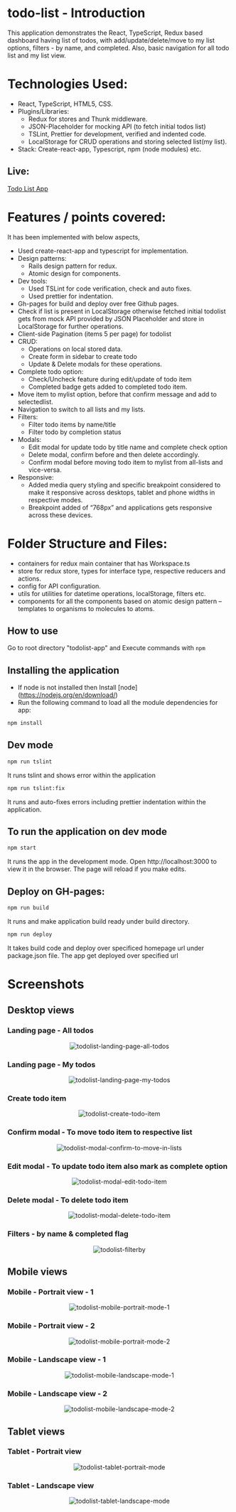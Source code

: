 # todo-list - Introduction

This application demonstrates the React, TypeScript, Redux based dashboard having list of todos, with add/update/delete/move to my list options, filters - by name, and completed. Also, basic navigation for all todo list and my list view.

# Technologies Used:

- React, TypeScript, HTML5, CSS.
- Plugins/Libraries:
  - Redux for stores and Thunk middleware.
  - JSON-Placeholder for mocking API (to fetch initial todos list)
  - TSLint, Prettier for development, verified and indented code.
  - LocalStorage for CRUD operations and storing selected list(my list).
- Stack: Create-react-app, Typescript, npm (node modules) etc.

## Live:

[Todo List App](http://mazzzy.github.io/todo-list/)

# Features / points covered:

It has been implemented with below aspects,

- Used create-react-app and typescript for implementation.
- Design patterns:
  - Rails design pattern for redux.
  - Atomic design for components.
- Dev tools:
  - Used TSLint for code verification, check and auto fixes.
  - Used prettier for indentation.
- Gh-pages for build and deploy over free Github pages.
- Check if list is present in LocalStorage otherwise fetched initial todolist gets from mock API provided by JSON Placeholder and store in LocalStorage for further operations.
- Client-side Pagination (items 5 per page) for todolist
- CRUD:
  - Operations on local stored data.
  - Create form in sidebar to create todo
  - Update & Delete modals for these operations.
- Complete todo option:
  - Check/Uncheck feature during edit/update of todo item
  - Completed badge gets added to completed todo item.
- Move item to mylist option, before that confirm message and add to selectedlist.
- Navigation to switch to all lists and my lists.
- Filters:
  - Filter todo items by name/title
  - Filter todo by completion status
- Modals:
  - Edit modal for update todo by title name and complete check option
  - Delete modal, confirm before and then delete accordingly.
  - Confirm modal before moving todo item to mylist from all-lists and vice-versa.
- Responsive:
  - Added media query styling and specific breakpoint considered to make it responsive across desktops, tablet and phone widths in respective modes.
  - Breakpoint added of “768px” and applications gets responsive across these devices.

# Folder Structure and Files:

- containers for redux main container that has Workspace.ts
- store for redux store, types for interface type, respective reducers and actions.
- config for API configuration.
- utils for utilities for datetime operations, localStorage, filters etc.
- components for all the components based on atomic design pattern – templates to organisms to molecules to atoms.

## How to use

Go to root directory "todolist-app" and Execute commands with `npm`

## Installing the application

- If node is not installed then Install [node] (https://nodejs.org/en/download/)
- Run the following command to load all the module dependencies for app:

```bash
npm install
```

## Dev mode

```bash
npm run tslint
```

It runs tslint and shows error within the application

```bash
npm run tslint:fix
```

It runs and auto-fixes errors including prettier indentation within the application.

## To run the application on dev mode

```bash
npm start
```

It runs the app in the development mode. Open http://localhost:3000 to view it in the browser. The page will reload if you make edits.

## Deploy on GH-pages:

```bash
npm run build
```

It runs and make application build ready under build directory.

```bash
npm run deploy
```

It takes build code and deploy over specificed homepage url under package.json file. The app get deployed over specified url

# Screenshots

## Desktop views

### Landing page - All todos

<p align="center">
  <img src="screenshots/todolist-landing-page-all-todos.png" alt="todolist-landing-page-all-todos"/>
  <br/>
</p>

### Landing page - My todos

<p align="center">
  <img src="screenshots/todolist-landing-page-my-todos.png" alt="todolist-landing-page-my-todos"/>
  <br/>
</p>

### Create todo item

<p align="center">
  <img src="screenshots/todolist-create-todo-item.png" alt="todolist-create-todo-item"/>
  <br/>
</p>

### Confirm modal - To move todo item to respective list

<p align="center">
  <img src="screenshots/todolist-modal-confirm-to-move-in-lists.png" alt="todolist-modal-confirm-to-move-in-lists"/>
  <br/>
</p>

### Edit modal - To update todo item also mark as complete option

<p align="center">
  <img src="screenshots/todolist-modal-edit-todo-item.png" alt="todolist-modal-edit-todo-item"/>
  <br/>
</p>

### Delete modal - To delete todo item

<p align="center">
  <img src="screenshots/todolist-modal-delete-todo-item.png" alt="todolist-modal-delete-todo-item"/>
  <br/>
</p>

### Filters - by name & completed flag

<p align="center">
  <img src="screenshots/todolist-filterby.png" alt="todolist-filterby"/>
  <br/>
</p>

## Mobile views

### Mobile - Portrait view - 1

<p align="center">
  <img src="screenshots/todolist-mobile-portrait-mode-1.png" alt="todolist-mobile-portrait-mode-1"/>
  <br/>
</p>

### Mobile - Portrait view - 2

<p align="center">
  <img src="screenshots/todolist-mobile-portrait-mode-2.png" alt="todolist-mobile-portrait-mode-2"/>
  <br/>
</p>

### Mobile - Landscape view - 1

<p align="center">
  <img src="screenshots/todolist-mobile-landscape-mode-1.png" alt="todolist-mobile-landscape-mode-1"/>
  <br/>
</p>

### Mobile - Landscape view - 2

<p align="center">
  <img src="screenshots/todolist-mobile-landscape-mode-2.png" alt="todolist-mobile-landscape-mode-2"/>
  <br/>
</p>

## Tablet views

### Tablet - Portrait view

<p align="center">
  <img src="screenshots/todolist-tablet-portrait-mode.png" alt="todolist-tablet-portrait-mode"/>
  <br/>
</p>

### Tablet - Landscape view

<p align="center">
  <img src="screenshots/todolist-tablet-landscape-mode.png" alt="todolist-tablet-landscape-mode"/>
  <br/>
</p>
